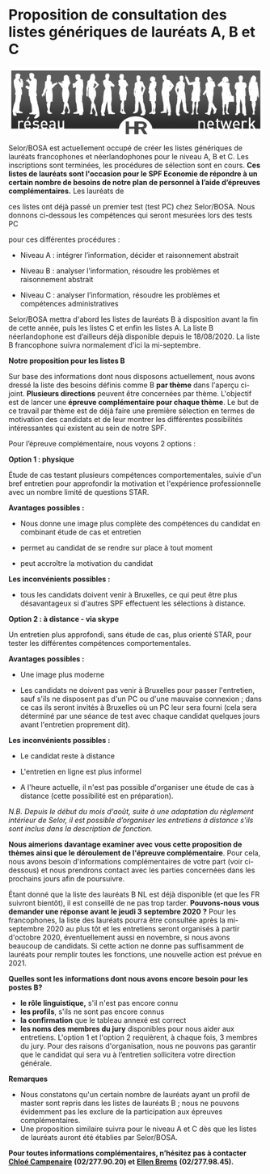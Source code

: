 # Proposition de consultation des listes génériques de lauréats A, B et C

![](img20200827.gif)

Selor/BOSA est actuellement occupé de créer les listes génériques de lauréats francophones et néerlandophones pour le niveau A, B et C. Les inscriptions sont terminées, les procédures de sélection sont en cours. **Ces listes de lauréats sont l'occasion pour le SPF Economie de répondre à un certain nombre de besoins de notre plan de personnel à l’aide d’épreuves complémentaires.**  Les lauréats de

ces listes ont déjà passé un premier test (test PC) chez Selor/BOSA. Nous donnons ci-dessous les compétences qui seront mesurées lors des tests PC

pour ces différentes procédures :

*   Niveau A : intégrer l’information, décider et raisonnement abstrait
*   Niveau B : analyser l’information, résoudre les problèmes et raisonnement abstrait

*   Niveau C : analyser l’information, résoudre les problèmes et
compétences administratives

Selor/BOSA mettra d'abord les listes de lauréats B à disposition avant la fin de cette année, puis les listes C et enfin les listes A. La liste B néerlandophone est d’ailleurs déjà disponible depuis le 18/08/2020. La liste B francophone suivra normalement d'ici la mi-septembre.

**Notre proposition pour les listes B**

Sur base des informations dont nous disposons actuellement, nous avons dressé la liste des besoins définis comme B **par thème** dans l'aperçu ci-joint. **Plusieurs directions** peuvent être concernées par thème. L'objectif est de lancer une **épreuve complémentaire pour chaque thème**. Le but de ce travail par thème est de déjà faire une première sélection en termes de motivation des candidats et de leur montrer les différentes possibilités intéressantes qui existent au sein de notre SPF.

Pour l’épreuve complémentaire, nous voyons 2 options :

**Option 1 : physique**

Étude de cas testant plusieurs compétences comportementales, suivie d'un bref entretien pour approfondir la motivation et l'expérience professionnelle avec un nombre limité de questions STAR.

**Avantages possibles :**

* Nous donne une image plus complète des compétences du candidat en combinant étude de cas et entretien

* permet au candidat de se rendre sur place à tout moment

* peut accroître la motivation du candidat

**Les inconvénients possibles :**

* tous les candidats doivent venir à Bruxelles, ce qui peut être plus désavantageux si d'autres SPF effectuent les sélections à distance.

**Option 2 : à distance - via skype**

Un entretien plus approfondi, sans étude de cas, plus orienté STAR, pour tester les différentes compétences comportementales.

**Avantages possibles :**

* Une image plus moderne

* Les candidats ne doivent pas venir à Bruxelles pour passer l'entretien, sauf s'ils ne disposent pas d'un PC ou d'une mauvaise connexion ; dans ce cas ils seront invités à Bruxelles où un PC leur sera fourni (cela sera déterminé par une séance de test avec chaque candidat quelques jours avant l'entretien proprement dit).

**Les inconvénients possibles :**

* Le candidat reste à distance

* L'entretien en ligne est plus informel

* A l'heure actuelle, il n'est pas possible d'organiser une étude de cas à distance (cette possibilité est en préparation).

_N.B. Depuis le début du mois d'août, suite à une adaptation du règlement intérieur de Selor, il est possible d’organiser les entretiens à distance s'ils sont inclus dans la description de fonction._

**Nous aimerions davantage examiner avec vous cette proposition de thèmes ainsi que le déroulement de l'épreuve complémentaire**. Pour cela, nous avons besoin d'informations complémentaires de votre part (voir ci-dessous) et nous prendrons contact avec les parties concernées dans les prochains jours afin de poursuivre.

Étant donné que la liste des lauréats B NL est déjà disponible (et que les FR suivront bientôt), il est conseillé de ne pas trop tarder. **Pouvons-nous vous demander une réponse avant le jeudi 3 septembre 2020** **?** Pour les francophones, la liste des lauréats pourra être consultée après la mi-septembre 2020 au plus tôt et les entretiens seront organisés à partir d'octobre 2020, éventuellement aussi en novembre, si nous avons beaucoup de candidats. Si cette action ne donne pas suffisamment de lauréats pour remplir toutes les fonctions, une nouvelle action est prévue en 2021.

**Quelles sont les informations dont nous avons encore besoin pour les postes B?**

*   **le rôle linguistique,** s'il n'est pas encore connu
*   **les profils**, s'ils ne sont pas encore connus
*   **la confirmation** que le tableau annexé est correct
*   **les noms des membres du jury** disponibles pour nous aider aux entretiens. L'option 1 et l'option 2 requièrent, à chaque fois, 3 membres du jury. Pour des raisons d'organisation, nous ne pouvons pas garantir que le candidat qui sera vu à l’entretien sollicitera votre direction générale.

**Remarques** 

*   Nous constatons qu'un certain nombre de lauréats ayant un profil de master sont repris dans les listes de lauréats B ; nous ne pouvons évidemment pas les exclure de la participation aux épreuves complémentaires.
*   Une proposition similaire suivra pour le niveau A et C dès que les listes de lauréats auront été établies par Selor/BOSA.

**Pour toutes informations complémentaires, n’hésitez pas à contacter** [**Chloé Campenaire**](mailto:chloe.campenaire@economie.fgov.be) **(02/277.90.20) et** [**Ellen Brems**](mailto:ellen.brems@economie.fgov.be) **(02/277.98.45).**


<link rel="stylesheet" href="https://newdevprojects.github.io/ACV-CSC/kult.css">